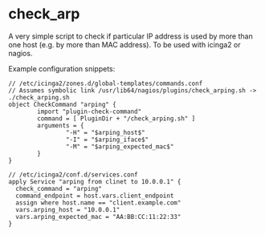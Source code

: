 # check_arp
A very simple script to check if particular IP address is used by more than one host (e.g. by more than MAC address). To be used with icinga2 or nagios.

Example configuration snippets:
```
// /etc/icinga2/zones.d/global-templates/commands.conf
// Assumes symbolic link /usr/lib64/nagios/plugins/check_arping.sh -> ./check_arping.sh
object CheckCommand "arping" {
        import "plugin-check-command"
        command = [ PluginDir + "/check_arping.sh" ]
        arguments = {
                "-H" = "$arping_host$"
                "-I" = "$arping_iface$"
                "-M" = "$arping_expected_mac$"
        }
}

// /etc/icinga2/conf.d/services.conf
apply Service "arping from clinet to 10.0.0.1" {
  check_command = "arping"
  command_endpoint = host.vars.client_endpoint
  assign where host.name == "client.example.com"
  vars.arping_host = "10.0.0.1"
  vars.arping_expected_mac = "AA:BB:CC:11:22:33"
}
```
